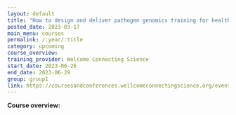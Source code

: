 ```yaml
---
layout: default
title: "How to design and deliver pathogen genomics training for health and research professionals"
posted_date: 2023-03-17
main_menu: courses
permalink: /:year/:title
category: upcoming
course_overview: 
training_provider: Welcome Connecting Science
start_date: 2023-06-26
end_date: 2023-06-29
group: group1
link: https://coursesandconferences.wellcomeconnectingscience.org/event/how-to-design-and-deliver-pathogen-genomics-training-for-health-and-research-professionals-20230626/
---
```

  
<!-- ### SARS-CoV-2 NGS bioinformatics course 2021 -->

<p align="left"><b >Course overview:</b></p>



